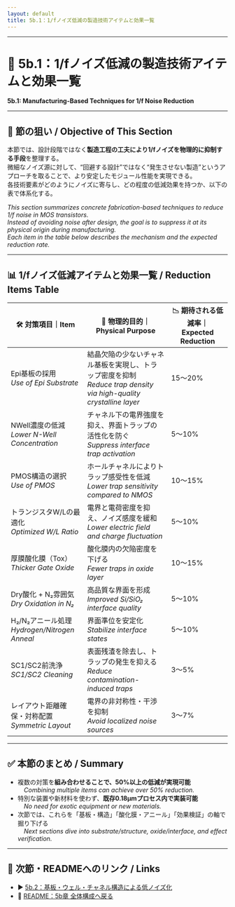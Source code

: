 ```yaml
---
layout: default
title: 5b.1：1/fノイズ低減の製造技術アイテムと効果一覧
---
```


---

# 🌟 5b.1：1/fノイズ低減の製造技術アイテムと効果一覧  
**5b.1: Manufacturing-Based Techniques for 1/f Noise Reduction**

---

## 🎯 節の狙い / Objective of This Section

本節では、設計段階ではなく**製造工程の工夫により1/fノイズを物理的に抑制する手段**を整理する。  
微細なノイズ源に対して、“回避する設計”ではなく“発生させない製造”というアプローチを取ることで、より安定したモジュール性能を実現できる。  
各技術要素がどのようにノイズに寄与し、どの程度の低減効果を持つか、以下の表で体系化する。

*This section summarizes concrete fabrication-based techniques to reduce 1/f noise in MOS transistors.  
Instead of avoiding noise after design, the goal is to suppress it at its physical origin during manufacturing.  
Each item in the table below describes the mechanism and the expected reduction rate.*

---

## 📊 1/fノイズ低減アイテムと効果一覧 / Reduction Items Table

| 🛠️ 対策項目｜Item | 🎯 物理的目的｜Physical Purpose | 📉 期待される低減率｜Expected Reduction |
|-------------------|---------------------------------|----------------------------------|
| Epi基板の採用<br>*Use of Epi Substrate* | 結晶欠陥の少ないチャネル基板を実現し、トラップ密度を抑制<br>*Reduce trap density via high-quality crystalline layer* | 15〜20% |
| NWell濃度の低減<br>*Lower N-Well Concentration* | チャネル下の電界強度を抑え、界面トラップの活性化を防ぐ<br>*Suppress interface trap activation* | 5〜10% |
| PMOS構造の選択<br>*Use of PMOS* | ホールチャネルによりトラップ感受性を低減<br>*Lower trap sensitivity compared to NMOS* | 10〜15% |
| トランジスタW/Lの最適化<br>*Optimized W/L Ratio* | 電界と電荷密度を抑え、ノイズ感度を緩和<br>*Lower electric field and charge fluctuation* | 5〜10% |
| 厚膜酸化膜（Tox）<br>*Thicker Gate Oxide* | 酸化膜内の欠陥密度を下げる<br>*Fewer traps in oxide layer* | 10〜15% |
| Dry酸化 + N₂雰囲気<br>*Dry Oxidation in N₂* | 高品質な界面を形成<br>*Improved Si/SiO₂ interface quality* | 5〜10% |
| H₂/N₂アニール処理<br>*Hydrogen/Nitrogen Anneal* | 界面準位を安定化<br>*Stabilize interface states* | 5〜10% |
| SC1/SC2前洗浄<br>*SC1/SC2 Cleaning* | 表面残渣を除去し、トラップの発生を抑える<br>*Reduce contamination-induced traps* | 3〜5% |
| レイアウト距離確保・対称配置<br>*Symmetric Layout* | 電界の非対称性・干渉を抑制<br>*Avoid localized noise sources* | 3〜7% |

---

## ✅ 本節のまとめ / Summary

- 複数の対策を**組み合わせることで、50%以上の低減が実現可能**  
 *Combining multiple items can achieve over 50% reduction.*
- 特別な装置や新材料を使わず、**既存0.18μmプロセス内で実装可能**  
 *No need for exotic equipment or new materials.*
- 次節では、これらを「基板・構造」「酸化膜・アニール」「効果検証」の軸で掘り下げる  
 *Next sections dive into substrate/structure, oxide/interface, and effect verification.*

---

## 🔗 次節・READMEへのリンク / Links

- ▶️ [5b.2：基板・ウェル・チャネル構造による低ノイズ化](5b_2_structure_and_well_engineering.md)  
- 📘 [README：5b章 全体構成へ戻る](README.md)
